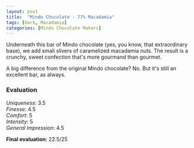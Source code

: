 ```yaml
---
layout: post
title:  "Mindo Chocolate - 77% Macadamia"
tags: [Dark, Macadamia] 
categories: [Mindo Chocolate Makers]
---
```



Underneath this bar of Mindo chocolate (yes, you know, that extraordinary base), we add small slivers of caramelized macadamia nuts. The result is a crunchy, sweet confection that's more gourmand than gourmet.

A big difference from the original Mindo chocolate? No. But it's still an excellent bar, as always.



### Evaluation

_Uniqueness_: 3.5  
_Finesse_: 4.5  
_Comfort_: 5  
_Intensity_: 5  
_General impression_: 4.5

**Final evaluation**: 22.5/25